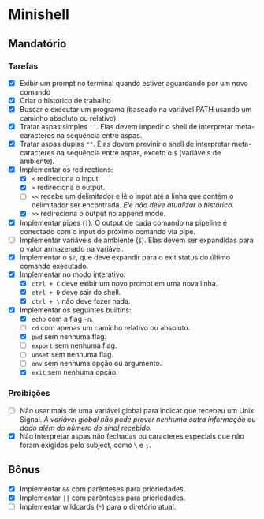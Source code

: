 # Minishell

## Mandatório

### Tarefas
- [x] Exibir um prompt no terminal quando estiver aguardando por um novo comando
- [x] Criar o histórico de trabalho
- [x] Buscar e executar um programa (baseado na variável PATH usando um caminho absoluto ou relativo)
- [x] Tratar aspas simples `''`. Elas devem impedir o shell de interpretar meta-caracteres na sequência entre aspas.
- [x] Tratar aspas duplas `""`. Elas devem previnir o shell de interpretar meta-caracteres na sequência entre aspas, exceto o `$` (variáveis de ambiente).
- [x] Implementar os redirections:
	- [x] `<` redireciona o input.
	- [x] `>` redireciona o output.
	- [ ] `<<` recebe um delimitador e lê o input até a linha que contém o delimitador ser encontrada. *Ele não deve atualizar o histórico.*
	- [x] `>>` redireciona o output no append mode.
- [x] Implementar pipes (`|`). O output de cada comando na pipeline é conectado com o input do próximo comando via pipe.
- [ ]  Implementar variáveis de ambiente (`$`). Elas devem ser expandidas para o valor armazenado na variável.
- [x] Implementar o `$?`, que deve expandir para o exit status do último comando executado.
- [x] Implementar no modo interativo:
	- [x] `ctrl + C` deve exibir um novo prompt em uma nova linha.
	- [x] `ctrl + D` deve sair do shell.
	- [x] `ctrl + \` não deve fazer nada.
- [x] Implementar os seguintes builtins:
	- [x] `echo` com a flag `-n`.
	- [ ] `cd` com apenas um caminho relativo ou absoluto.
	- [x] `pwd` sem nenhuma flag.
	- [ ] `export` sem nenhuma flag.
	- [ ] `unset` sem nenhuma flag.
	- [ ] `env` sem nenhuma opção ou argumento.
	- [x] `exit` sem nenhuma opção.

### Proibições
- [ ] Não usar mais de uma variável global para indicar que recebeu um Unix Signal. *A variável global não pode prover nenhuma outra informação ou dado além do número do sinal recebido.*
- [x] Não interpretar aspas não fechadas ou caracteres especiais que não foram exigidos pelo subject, como `\` e `;`.

## Bônus
- [x] Implementar `&&` com parênteses para prioriedades.
- [x] Implementar `||` com parênteses para prioriedades.
- [ ] Implementar wildcards (`*`) para o diretório atual.
